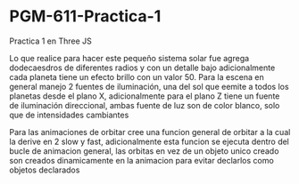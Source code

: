 # PGM-611-Practica-1
Practica 1 en Three JS

Lo que realice para hacer este pequeño sistema solar fue agrega dodecaesdros de diferentes radios y con un detalle bajo
adicionalmente cada planeta tiene un efecto brillo con un valor 50.
Para la escena en general manejo 2 fuentes de iluminación, una del sol que eemite a todos los planetas desde el plano
X, adicionalmente para el plano Z tiene un fuente de iluminación direccional, ambas fuente de luz son de color blanco,
solo que de intensidades cambiantes

Para las animaciones de orbitar cree una funcion general de orbitar a la cual la derive en 2 slow y fast, adicionalmente
esta funcion se ejecuta dentro del bucle de animacion general, las orbitas en vez de un objeto unico creado son creados
dinamicamente en la animacion para evitar declarlos como objetos declarados
